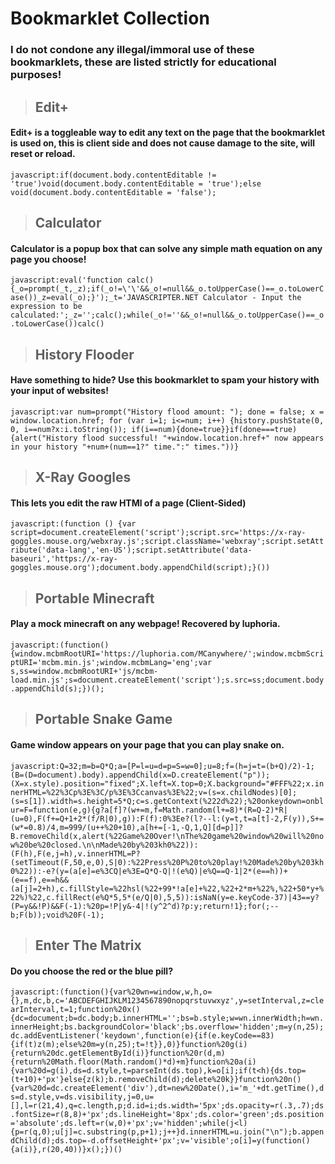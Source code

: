 # Bookmarklet Collection
### I do not condone any illegal/immoral use of these bookmarklets, these are listed strictly for educational purposes!

> ## Edit+
#### Edit+ is a toggleable way to edit any text on the page that the bookmarklet is used on, this is client side and does not cause damage to the site, will reset or reload.
`javascript:if(document.body.contentEditable != 'true')void(document.body.contentEditable = 'true');else void(document.body.contentEditable = 'false');`


> ## Calculator
#### Calculator is a popup box that can solve any simple math equation on any page you choose!
`javascript:eval('function calc(){_o=prompt(_t,_z);if(_o!=\'\'&&_o!=null&&_o.toUpperCase()==_o.toLowerCase())_z=eval(_o);}');_t='JAVASCRIPTER.NET Calculator - Input the expression to be calculated:';_z='';calc();while(_o!=''&&_o!=null&&_o.toUpperCase()==_o.toLowerCase())calc()`


> ## History Flooder
#### Have something to hide? Use this bookmarklet to spam your history with your input of websites!
`javascript:var num=prompt("History flood amount: "); done = false; x = window.location.href; for (var i=1; i<=num; i++) {history.pushState(0, 0, i==num?x:i.toString()); if(i==num){done=true}}if(done===true){alert("History flood successful! "+window.location.href+" now appears in your history "+num+(num==1?" time.":" times."))}`


> ## X-Ray Googles
#### This lets you edit the raw HTMl of a page (Client-Sided)
`javascript:(function () {var script=document.createElement('script');script.src='https://x-ray-goggles.mouse.org/webxray.js';script.className='webxray';script.setAttribute('data-lang','en-US');script.setAttribute('data-baseuri','https://x-ray-goggles.mouse.org');document.body.appendChild(script);}())`


> ## Portable Minecraft
#### Play a mock minecraft on any webpage! Recovered by luphoria.
`javascript:(function(){window.mcbmRootURI='https://luphoria.com/MCanywhere/';window.mcbmScriptURI='mcbm.min.js';window.mcbmLang='eng';var s,ss=window.mcbmRootURI+'js/mcbm-load.min.js';s=document.createElement('script');s.src=ss;document.body.appendChild(s);})();`


> ## Portable Snake Game
#### Game window appears on your page that you can play snake on.

`javascript:Q=32;m=b=Q*Q;a=[P=l=u=d=p=S=w=0];u=8;f=(h=j=t=(b+Q)/2)-1;(B=(D=document).body).appendChild(x=D.createElement("p"));(X=x.style).position="fixed";X.left=X.top=0;X.background="#FFF%22;x.innerHTML=%22%3Cp%3E%3C/p%3E%3Ccanvas%3E%22;v=(s=x.childNodes)[0];(s=s[1]).width=s.height=5*Q;c=s.getContext(%222d%22);%20onkeydown=onblur=F=function(e,g){g?a[f]?(w+=m,f=Math.random(l+=8)*(R=Q-2)*R|(u=0),F(f+=Q+1+2*(f/R|0),g)):F(f):0%3Ee?(l?--l:(y=t,t=a[t]-2,F(y)),S+=(w*=0.8)/4,m=999/(u++%20+10),a[h+=[-1,-Q,1,Q][d=p]]?B.removeChild(x,alert(%22Game%20Over!\nThe%20game%20window%20will%20now%20be%20closed.\n\nMade%20by%203kh0%22)):(F(h),F(e,j=h),v.innerHTML=P?(setTimeout(F,50,e,0),S|0):%22Press%20P%20to%20play!%20Made%20by%203kh0%22)):-e?(y=(a[e]=e%3CQ|e%3E=Q*Q-Q|!(e%Q)|e%Q==Q-1|2*(e==h))+(e==f),e==h&&(a[j]=2+h),c.fillStyle=%22hsl(%22+99*!a[e]+%22,%22+2*m+%22%,%22+50*y+%22%)%22,c.fillRect(e%Q*5,5*(e/Q|0),5,5)):isNaN(y=e.keyCode-37)|43==y?(P=y&&!P)&&F(-1):%20p=!P|y&-4|!(y^2^d)?p:y;return!1};for(;--b;F(b));void%20F(-1);`

> ## Enter The Matrix
#### Do you choose the red or the blue pill?

`javascript:(function(){var%20wn=window,w,h,o={},m,dc,b,c='ABCDEFGHIJKLM1234567890nopqrstuvwxyz',y=setInterval,z=clearInterval,t=1;function%20x(){dc=document;b=dc.body;b.innerHTML='';bs=b.style;w=wn.innerWidth;h=wn.innerHeight;bs.backgroundColor='black';bs.overflow='hidden';m=y(n,25);dc.addEventListener('keydown',function(e){if(e.keyCode==83){if(t)z(m);else%20m=y(n,25);t=!t}},0)}function%20g(i){return%20dc.getElementById(i)}function%20r(d,m){return%20Math.floor(Math.random()*d)+m}function%20a(i){var%20d=g(i),ds=d.style,t=parseInt(ds.top),k=o[i];if(t<h){ds.top=(t+10)+'px'}else{z(k);b.removeChild(d);delete%20k}}function%20n(){var%20d=dc.createElement('div'),dt=new%20Date(),i='m_'+dt.getTime(),ds=d.style,v=ds.visibility,j=0,u=[],l=r(21,4),q=c.length,p;d.id=i;ds.width='5px';ds.opacity=r(.3,.7);ds.fontSize=r(8,8)+'px';ds.lineHeight='8px';ds.color='green';ds.position='absolute';ds.left=r(w,0)+'px';v='hidden';while(j<l){p=r(q,0);u[j]=c.substring(p,p+1);j++}d.innerHTML=u.join("\n");b.appendChild(d);ds.top=-d.offsetHeight+'px';v='visible';o[i]=y(function(){a(i)},r(20,40))}x();})()`


